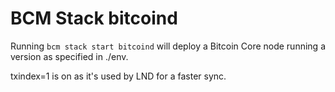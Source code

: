 # BCM Stack bitcoind

Running `bcm stack start bitcoind` will deploy a Bitcoin Core node running a version as specified in ./env.


txindex=1 is on as it's used by LND for a faster sync.